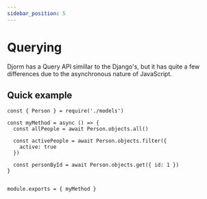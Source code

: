 ```yaml
---
sidebar_position: 5
---
```

# Querying

Djorm has a Query API simillar to the Django's, but it has quite a few differences due to the asynchronous nature of JavaScript.

## Quick example

```
const { Person } = require('./models')

const myMethod = async () => {
  const allPeople = await Person.objects.all()

  const activePeople = await Person.objects.filter({
    active: true
  })

  const personById = await Person.objects.get({ id: 1 })
}


module.exports = { myMethod }
```
